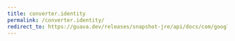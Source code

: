 ```yaml
---
title: converter.identity
permalink: /converter.identity/
redirect_to: https://guava.dev/releases/snapshot-jre/api/docs/com/google/common/base/Converter.html#identity--
---
```

